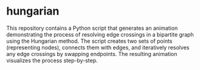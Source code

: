 # hungarian
This repository contains a Python script that generates an animation demonstrating the process of resolving edge crossings in a bipartite graph using the Hungarian method. The script creates two sets of points (representing nodes), connects them with edges, and iteratively resolves any edge crossings by swapping endpoints. The resulting animation visualizes the process step-by-step.
